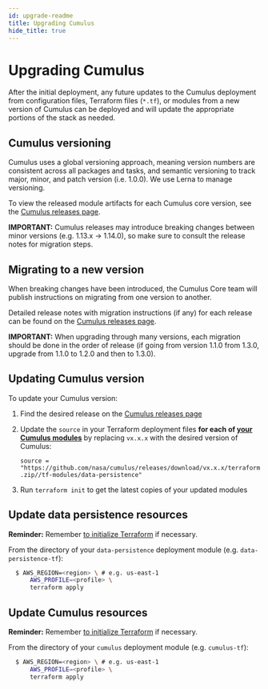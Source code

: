 ```yaml
---
id: upgrade-readme
title: Upgrading Cumulus
hide_title: true
---
```


# Upgrading Cumulus

After the initial deployment, any future updates to the Cumulus deployment from configuration files, Terraform files (`*.tf`), or modules from a new version of Cumulus can be deployed and will update the appropriate portions of the stack as needed.

## Cumulus versioning

Cumulus uses a global versioning approach, meaning version numbers are consistent across all packages and tasks, and semantic versioning to track major, minor, and patch version (i.e. 1.0.0). We use Lerna to manage versioning.

To view the released module artifacts for each Cumulus core version, see the [Cumulus releases page](https://github.com/nasa/cumulus/releases).

**IMPORTANT:** Cumulus releases may introduce breaking changes between minor versions (e.g. 1.13.x -> 1.14.0), so make sure to consult the release notes for migration steps.

## Migrating to a new version

When breaking changes have been introduced, the Cumulus Core team will publish instructions on migrating from one version to another.

Detailed release notes with migration instructions (if any) for each release can be found on the [Cumulus releases page](https://github.com/nasa/cumulus/releases).

**IMPORTANT:** When upgrading through many versions, each migration should be done in the order of release (if going from version 1.1.0 from 1.3.0, upgrade from 1.1.0 to 1.2.0 and then to 1.3.0).

## Updating Cumulus version

To update your Cumulus version:

1. Find the desired release on the [Cumulus releases page](https://github.com/nasa/cumulus/releases)
2. Update the `source` in your Terraform deployment files **for each of [your Cumulus modules](./components.md#available-cumulus-components)** by replacing `vx.x.x` with the desired version of Cumulus:

    `source = "https://github.com/nasa/cumulus/releases/download/vx.x.x/terraform.zip//tf-modules/data-persistence"`

3. Run `terraform init` to get the latest copies of your updated modules

## Update data persistence resources

**Reminder:** Remember [to initialize Terraform](./README.md#initialize-terraform) if necessary.

From the directory of your `data-persistence` deployment module (e.g. `data-persistence-tf`):

```bash
  $ AWS_REGION=<region> \ # e.g. us-east-1
      AWS_PROFILE=<profile> \
      terraform apply
```

## Update Cumulus resources

**Reminder:** Remember [to initialize Terraform](./README.md#initialize-terraform) if necessary.

From the directory of your `cumulus` deployment module (e.g. `cumulus-tf`):

```bash
  $ AWS_REGION=<region> \ # e.g. us-east-1
      AWS_PROFILE=<profile> \
      terraform apply
```
